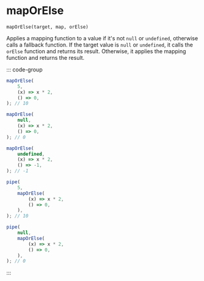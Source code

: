 # mapOrElse

`mapOrElse(target, map, orElse)`

Applies a mapping function to a value if it's not `null` or `undefined`, otherwise calls a fallback function. If the target value is `null` or `undefined`, it calls the `orElse` function and returns its result. Otherwise, it applies the mapping function and returns the result.

::: code-group

```ts [data-first]
mapOrElse(
    5,
    (x) => x * 2,
    () => 0,
); // 10

mapOrElse(
    null,
    (x) => x * 2,
    () => 0,
); // 0

mapOrElse(
    undefined,
    (x) => x * 2,
    () => -1,
); // -1
```

```ts [data-last]
pipe(
    5,
    mapOrElse(
        (x) => x * 2,
        () => 0,
    ),
); // 10

pipe(
    null,
    mapOrElse(
        (x) => x * 2,
        () => 0,
    ),
); // 0
```

:::
